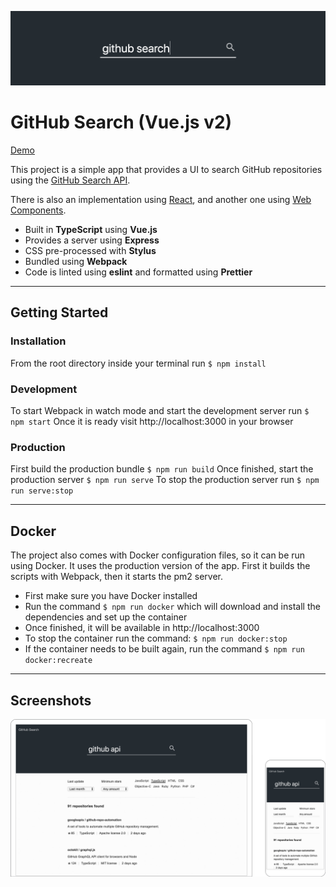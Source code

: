 ![Banner Image](docs/banner.png)

# GitHub Search (Vue.js v2)

[Demo](https://garciaalvaro.github.io/github-search-vue-v2)

This project is a simple app that provides a UI to search GitHub repositories using the [GitHub Search API](https://developer.github.com/v3/search).

There is also an implementation using [React](https://github.com/garciaalvaro/github-search-react), and another one using [Web Components](https://github.com/garciaalvaro/github-search).

- Built in **TypeScript** using **Vue.js**
- Provides a server using **Express**
- CSS pre-processed with **Stylus**
- Bundled using **Webpack**
- Code is linted using **eslint** and formatted using **Prettier**

---

## Getting Started

### Installation

From the root directory inside your terminal run `$ npm install`

### Development

To start Webpack in watch mode and start the development server run `$ npm start`
Once it is ready visit http://localhost:3000 in your browser

### Production

First build the production bundle `$ npm run build`
Once finished, start the production server `$ npm run serve`
To stop the production server run `$ npm run serve:stop`

---

## Docker

The project also comes with Docker configuration files, so it can be run using Docker. It uses the production version of the app. First it builds the scripts with Webpack, then it starts the pm2 server.
- First make sure you have Docker installed
- Run the command `$ npm run docker` which will download and install the dependencies and set up the container
- Once finished, it will be available in http://localhost:3000
- To stop the container run the command: `$ npm run docker:stop`
- If the container needs to be built again, run the command `$ npm run docker:recreate`

---

## Screenshots

![Screenshot Image](docs/screenshot.png)
